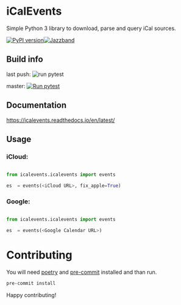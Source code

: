 # iCalEvents

Simple Python 3 library to download, parse and query iCal sources.

[![PyPI version](https://badge.fury.io/py/icalevnt.svg)](https://badge.fury.io/py/icalevnt)[![Jazzband](https://jazzband.co/static/img/badge.svg)](https://jazzband.co/)

## Build info

last push: ![run pytest](https://github.com/jazzband/icalevents/actions/workflows/python-test.yml/badge.svg)

master: [![Run pytest](https://github.com/jazzband/icalevents/actions/workflows/python-test.yml/badge.svg?branch=master)](https://github.com/jazzband/icalevents/actions/workflows/python-test.yml)

## Documentation

https://icalevents.readthedocs.io/en/latest/

## Usage

### iCloud:

```python

from icalevents.icalevents import events

es  = events(<iCloud URL>, fix_apple=True)
```

### Google:

```python

from icalevents.icalevents import events

es  = events(<Google Calendar URL>)
```

# Contributing

You will need [poetry](https://github.com/python-poetry/poetry) and [pre-commit](https://pre-commit.com/index.html) installed and than run.

```bash
pre-commit install
```

Happy contributing!
